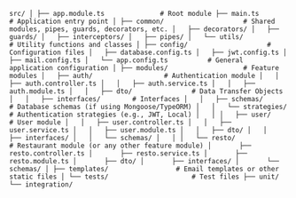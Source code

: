 `src/
│
├── app.module.ts              # Root module
├── main.ts                    # Application entry point
│
├── common/                    # Shared modules, pipes, guards, decorators, etc.
│   ├── decorators/
│   ├── guards/
│   ├── interceptors/
│   ├── pipes/
│   └── utils/                 # Utility functions and classes
│
├── config/                    # Configuration files
│   ├── database.config.ts
│   ├── jwt.config.ts
│   ├── mail.config.ts
│   └── app.config.ts          # General application configuration
│
├── modules/                   # Feature modules
│   ├── auth/                  # Authentication module
│   │   ├── auth.controller.ts
│   │   ├── auth.service.ts
│   │   ├── auth.module.ts
│   │   ├── dto/               # Data Transfer Objects
│   │   ├── interfaces/        # Interfaces
│   │   ├── schemas/           # Database schemas (if using Mongoose/TypeORM)
│   │   └── strategies/        # Authentication strategies (e.g., JWT, Local)
│   │
│   ├── user/                  # User module
│   │   ├── user.controller.ts
│   │   ├── user.service.ts
│   │   ├── user.module.ts
│   │   ├── dto/
│   │   ├── interfaces/
│   │   └── schemas/
│   │
│   └── resto/                 # Restaurant module (or any other feature module)
│       ├── resto.controller.ts
│       ├── resto.service.ts
│       ├── resto.module.ts
│       ├── dto/
│       ├── interfaces/
│       └── schemas/
│
├── templates/                 # Email templates or other static files
│
└── tests/                     # Test files
    ├── unit/
    └── integration/`